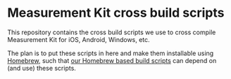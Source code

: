 # Measurement Kit cross build scripts

This repository contains the cross build scripts we use to cross compile
Measurement Kit for iOS, Android, Windows, etc.

The plan is to put these scripts in here and make them installable using
[Homebrew](https://brew.sh), such that [our Homebrew based build scripts](
https://github.com/measurement-kit/homebrew-measurement-kit) can depend
on (and use) these scripts.

